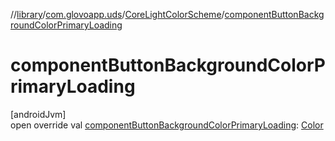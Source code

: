 //[library](../../../index.md)/[com.glovoapp.uds](../index.md)/[CoreLightColorScheme](index.md)/[componentButtonBackgroundColorPrimaryLoading](component-button-background-color-primary-loading.md)

# componentButtonBackgroundColorPrimaryLoading

[androidJvm]\
open override val [componentButtonBackgroundColorPrimaryLoading](component-button-background-color-primary-loading.md): [Color](https://developer.android.com/reference/kotlin/androidx/compose/ui/graphics/Color.html)
